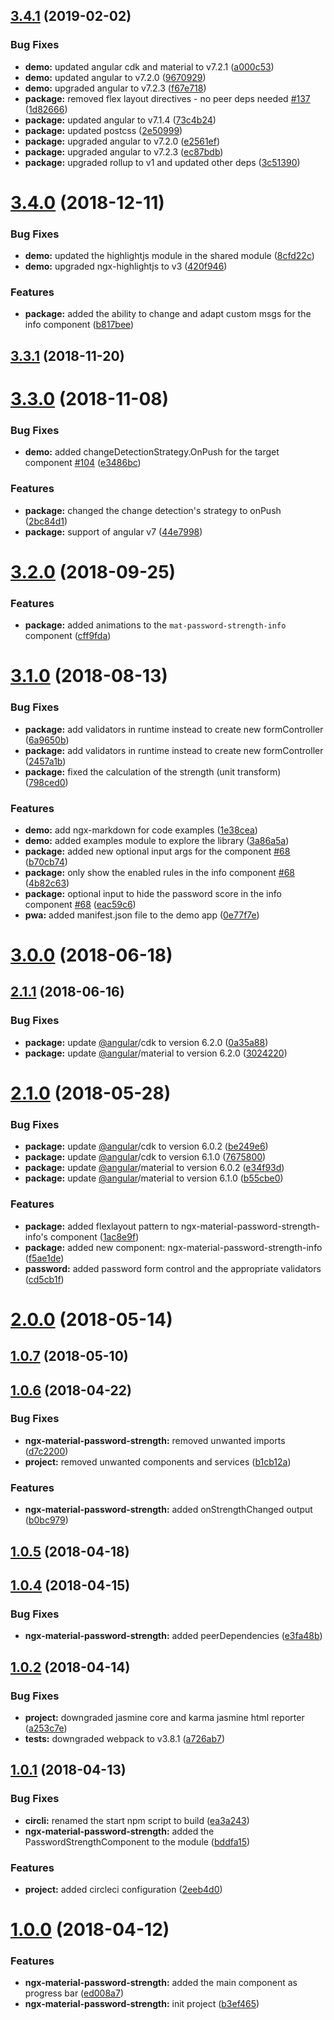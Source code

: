 ## [3.4.1](https://github.com/angular-material-extensions/password-strength/compare/v3.4.0...v3.4.1) (2019-02-02)


### Bug Fixes

* **demo:** updated angular cdk and material to v7.2.1 ([a000c53](https://github.com/angular-material-extensions/password-strength/commit/a000c53))
* **demo:** updated angular to v7.2.0 ([9670929](https://github.com/angular-material-extensions/password-strength/commit/9670929))
* **demo:** upgraded angular to v7.2.3 ([f67e718](https://github.com/angular-material-extensions/password-strength/commit/f67e718))
* **package:** removed flex layout directives - no peer deps needed [#137](https://github.com/angular-material-extensions/password-strength/issues/137) ([1d82666](https://github.com/angular-material-extensions/password-strength/commit/1d82666))
* **package:** updated angular to v7.1.4 ([73c4b24](https://github.com/angular-material-extensions/password-strength/commit/73c4b24))
* **package:** updated postcss ([2e50999](https://github.com/angular-material-extensions/password-strength/commit/2e50999))
* **package:** upgraded angular to v7.2.0 ([e2561ef](https://github.com/angular-material-extensions/password-strength/commit/e2561ef))
* **package:** upgraded angular to v7.2.3 ([ec87bdb](https://github.com/angular-material-extensions/password-strength/commit/ec87bdb))
* **package:** upgraded rollup to v1 and updated other deps ([3c51390](https://github.com/angular-material-extensions/password-strength/commit/3c51390))



# [3.4.0](https://github.com/angular-material-extensions/password-strength/compare/v3.3.1...v3.4.0) (2018-12-11)


### Bug Fixes

* **demo:** updated the highlightjs module in the shared module ([8cfd22c](https://github.com/angular-material-extensions/password-strength/commit/8cfd22c))
* **demo:** upgraded ngx-highlightjs to v3 ([420f946](https://github.com/angular-material-extensions/password-strength/commit/420f946))


### Features

* **package:** added the ability to change and adapt custom msgs for the info component ([b817bee](https://github.com/angular-material-extensions/password-strength/commit/b817bee))



## [3.3.1](https://github.com/angular-material-extensions/password-strength/compare/v3.3.0...v3.3.1) (2018-11-20)



# [3.3.0](https://github.com/angular-material-extensions/password-strength/compare/v3.2.0...v3.3.0) (2018-11-08)


### Bug Fixes

* **demo:** added changeDetectionStrategy.OnPush for the target component [#104](https://github.com/angular-material-extensions/password-strength/issues/104) ([e3486bc](https://github.com/angular-material-extensions/password-strength/commit/e3486bc))


### Features

* **package:** changed the change detection's strategy to onPush ([2bc84d1](https://github.com/angular-material-extensions/password-strength/commit/2bc84d1))
* **package:** support of angular v7 ([44e7998](https://github.com/angular-material-extensions/password-strength/commit/44e7998))



# [3.2.0](https://github.com/angular-material-extensions/password-strength/compare/v3.1.0...v3.2.0) (2018-09-25)


### Features

* **package:** added animations to the `mat-password-strength-info` component ([cff9fda](https://github.com/angular-material-extensions/password-strength/commit/cff9fda))



# [3.1.0](https://github.com/angular-material-extensions/password-strength/compare/v3.0.0...v3.1.0) (2018-08-13)


### Bug Fixes

* **package:** add validators in runtime instead to create new formController ([6a9650b](https://github.com/angular-material-extensions/password-strength/commit/6a9650b))
* **package:** add validators in runtime instead to create new formController ([2457a1b](https://github.com/angular-material-extensions/password-strength/commit/2457a1b))
* **package:** fixed the calculation of the strength (unit transform) ([798ced0](https://github.com/angular-material-extensions/password-strength/commit/798ced0))


### Features

* **demo:** add ngx-markdown for code examples ([1e38cea](https://github.com/angular-material-extensions/password-strength/commit/1e38cea))
* **demo:** added examples module to explore the library ([3a86a5a](https://github.com/angular-material-extensions/password-strength/commit/3a86a5a))
* **package:** added new optional input args for the component [#68](https://github.com/angular-material-extensions/password-strength/issues/68) ([b70cb74](https://github.com/angular-material-extensions/password-strength/commit/b70cb74))
* **package:** only show the enabled rules in the info component [#68](https://github.com/angular-material-extensions/password-strength/issues/68) ([4b82c63](https://github.com/angular-material-extensions/password-strength/commit/4b82c63))
* **package:** optional input to hide the password score in the info component [#68](https://github.com/angular-material-extensions/password-strength/issues/68) ([eac59c6](https://github.com/angular-material-extensions/password-strength/commit/eac59c6))
* **pwa:** added manifest.json file to the demo app ([0e77f7e](https://github.com/angular-material-extensions/password-strength/commit/0e77f7e))



# [3.0.0](https://github.com/angular-material-extensions/password-strength/compare/v2.1.1...v3.0.0) (2018-06-18)



## [2.1.1](https://github.com/angular-material-extensions/password-strength/compare/v2.1.0...v2.1.1) (2018-06-16)


### Bug Fixes

* **package:** update [@angular](https://github.com/angular)/cdk to version 6.2.0 ([0a35a88](https://github.com/angular-material-extensions/password-strength/commit/0a35a88))
* **package:** update [@angular](https://github.com/angular)/material to version 6.2.0 ([3024220](https://github.com/angular-material-extensions/password-strength/commit/3024220))



# [2.1.0](https://github.com/angular-material-extensions/password-strength/compare/v2.0.0...v2.1.0) (2018-05-28)


### Bug Fixes

* **package:** update [@angular](https://github.com/angular)/cdk to version 6.0.2 ([be249e6](https://github.com/angular-material-extensions/password-strength/commit/be249e6))
* **package:** update [@angular](https://github.com/angular)/cdk to version 6.1.0 ([7675800](https://github.com/angular-material-extensions/password-strength/commit/7675800))
* **package:** update [@angular](https://github.com/angular)/material to version 6.0.2 ([e34f93d](https://github.com/angular-material-extensions/password-strength/commit/e34f93d))
* **package:** update [@angular](https://github.com/angular)/material to version 6.1.0 ([b55cbe0](https://github.com/angular-material-extensions/password-strength/commit/b55cbe0))


### Features

* **package:** added flexlayout pattern to ngx-material-password-strength-info's component ([1ac8e9f](https://github.com/angular-material-extensions/password-strength/commit/1ac8e9f))
* **package:** added new component: ngx-material-password-strength-info ([f5ae1de](https://github.com/angular-material-extensions/password-strength/commit/f5ae1de))
* **password:** added password form control and the appropriate validators ([cd5cb1f](https://github.com/angular-material-extensions/password-strength/commit/cd5cb1f))



# [2.0.0](https://github.com/angular-material-extensions/password-strength/compare/v1.0.7...v2.0.0) (2018-05-14)



## [1.0.7](https://github.com/angular-material-extensions/password-strength/compare/v1.0.6...v1.0.7) (2018-05-10)



## [1.0.6](https://github.com/angular-material-extensions/password-strength/compare/v1.0.5...v1.0.6) (2018-04-22)


### Bug Fixes

* **ngx-material-password-strength:** removed unwanted imports ([d7c2200](https://github.com/angular-material-extensions/password-strength/commit/d7c2200))
* **project:** removed unwanted components and services ([b1cb12a](https://github.com/angular-material-extensions/password-strength/commit/b1cb12a))


### Features

* **ngx-material-password-strength:** added onStrengthChanged output ([b0bc979](https://github.com/angular-material-extensions/password-strength/commit/b0bc979))



## [1.0.5](https://github.com/angular-material-extensions/password-strength/compare/v1.0.4...v1.0.5) (2018-04-18)



## [1.0.4](https://github.com/angular-material-extensions/password-strength/compare/v1.0.2...v1.0.4) (2018-04-15)


### Bug Fixes

* **ngx-material-password-strength:** added peerDependencies ([e3fa48b](https://github.com/angular-material-extensions/password-strength/commit/e3fa48b))



## [1.0.2](https://github.com/angular-material-extensions/password-strength/compare/v1.0.1...v1.0.2) (2018-04-14)


### Bug Fixes

* **project:** downgraded jasmine core and karma jasmine html reporter ([a253c7e](https://github.com/angular-material-extensions/password-strength/commit/a253c7e))
* **tests:** downgraded webpack to v3.8.1 ([a726ab7](https://github.com/angular-material-extensions/password-strength/commit/a726ab7))



## [1.0.1](https://github.com/angular-material-extensions/password-strength/compare/v1.0.0...v1.0.1) (2018-04-13)


### Bug Fixes

* **circli:** renamed the start npm script to build ([ea3a243](https://github.com/angular-material-extensions/password-strength/commit/ea3a243))
* **ngx-material-password-strength:** added the PasswordStrengthComponent to the module ([bddfa15](https://github.com/angular-material-extensions/password-strength/commit/bddfa15))


### Features

* **project:** added circleci configuration ([2eeb4d0](https://github.com/angular-material-extensions/password-strength/commit/2eeb4d0))



# [1.0.0](https://github.com/angular-material-extensions/password-strength/compare/b3ef465...v1.0.0) (2018-04-12)


### Features

* **ngx-material-password-strength:** added the main component as progress bar ([ed008a7](https://github.com/angular-material-extensions/password-strength/commit/ed008a7))
* **ngx-material-password-strength:** init project ([b3ef465](https://github.com/angular-material-extensions/password-strength/commit/b3ef465))



